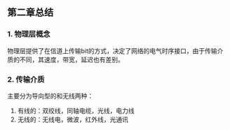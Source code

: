 ## 第二章总结

### 1. 物理层概念

​	物理层提供了在信道上传输bit的方式，决定了网络的电气时序接口，由于传输介质的不同，其速度，带宽，延迟也有差别。

### 2. 传输介质

主要分为导向型的和无线两种：

1. 有线的：双绞线，同轴电缆，光线，电力线
2. 无线的：无线电，微波，红外线，光通讯
